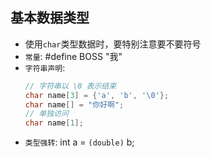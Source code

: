 ## 基本数据类型

- 使用`char`类型数据时，要特别注意要不要符号
- `常量`: #define BOSS "我"
- `字符串声明`:
    ```C
    // 字符串以 \0 表示结束
    char name[3] = {'a', 'b', '\0'};
    char name[] = "你好啊";
    // 单独访问
    char name[1];
    ```
- `类型强转`: int a = `(double)` b;